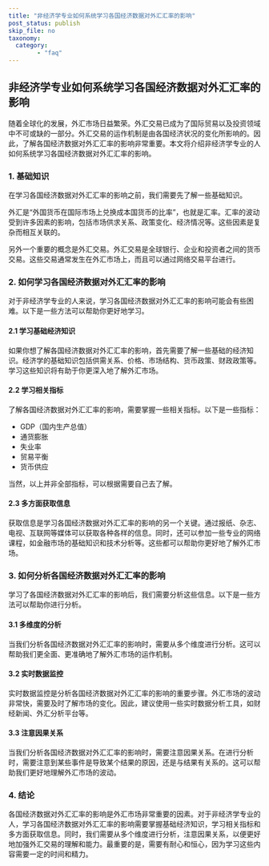 ```yaml
---
title: "非经济学专业如何系统学习各国经济数据对外汇汇率的影响"
post_status: publish
skip_file: no
taxonomy:
  category:
        - "faq"
---
```


## 非经济学专业如何系统学习各国经济数据对外汇汇率的影响

随着全球化的发展，外汇市场日益繁荣。外汇交易已成为了国际贸易以及投资领域中不可或缺的一部分。外汇交易的运作机制是由各国经济状况的变化所影响的。因此，了解各国经济数据对外汇汇率的影响非常重要。本文将介绍非经济学专业的人如何系统学习各国经济数据对外汇汇率的影响。

### 1. 基础知识

在学习各国经济数据对外汇汇率的影响之前，我们需要先了解一些基础知识。

外汇是“外国货币在国际市场上兑换成本国货币的比率”，也就是汇率。汇率的波动受到许多因素的影响，包括市场供求关系、政策变化、经济情况等。这些因素是复杂而相互关联的。

另外一个重要的概念是外汇交易。外汇交易是全球银行、企业和投资者之间的货币交易。这些交易通常发生在外汇市场上，而且可以通过网络交易平台进行。

### 2. 如何学习各国经济数据对外汇汇率的影响

对于非经济学专业的人来说，学习各国经济数据对外汇汇率的影响可能会有些困难。以下是一些方法可以帮助你更好地学习。

#### 2.1 学习基础经济知识

如果你想了解各国经济数据对外汇汇率的影响，首先需要了解一些基础的经济知识。经济学的基础知识包括供需关系、价格、市场结构、货币政策、财政政策等。学习这些知识将有助于你更深入地了解外汇市场。

#### 2.2 学习相关指标

了解各国经济数据对外汇汇率的影响，需要掌握一些相关指标。以下是一些指标：

- GDP（国内生产总值）
- 通货膨胀
- 失业率
- 贸易平衡
- 货币供应

当然，以上并非全部指标，可以根据需要自己去了解。

#### 2.3 多方面获取信息

获取信息是学习各国经济数据对外汇汇率的影响的另一个关键。通过报纸、杂志、电视、互联网等媒体可以获取各种各样的信息。同时，还可以参加一些专业的网络课程，如金融市场的基础知识和技术分析等。这些都可以帮助你更好地了解外汇市场。

### 3. 如何分析各国经济数据对外汇汇率的影响

学习了各国经济数据对外汇汇率的影响后，我们需要分析这些信息。以下是一些方法可以帮助你进行分析。

#### 3.1 多维度的分析

当我们分析各国经济数据对外汇汇率的影响时，需要从多个维度进行分析。这可以帮助我们更全面、更准确地了解外汇市场的运作机制。

#### 3.2 实时数据监控

实时数据监控是分析各国经济数据对外汇汇率的影响的重要步骤。外汇市场的波动非常快，需要及时了解市场的变化。因此，建议使用一些实时数据分析工具，如财经新闻、外汇分析平台等。

#### 3.3 注意因果关系

当我们分析各国经济数据对外汇汇率的影响时，需要注意因果关系。在进行分析时，需要注意到某些事件是导致某个结果的原因，还是与结果有关系的。这可以帮助我们更好地理解外汇市场的波动。

### 4. 结论

各国经济数据对外汇汇率的影响是外汇市场非常重要的因素。对于非经济学专业的人，学习各国经济数据对外汇汇率的影响需要掌握基础经济知识，学习相关指标和多方面获取信息。同时，我们需要从多个维度进行分析，注意因果关系，以便更好地加强外汇交易的理解和能力。最重要的是，需要有耐心和恒心，因为学习这些内容需要一定的时间和精力。
